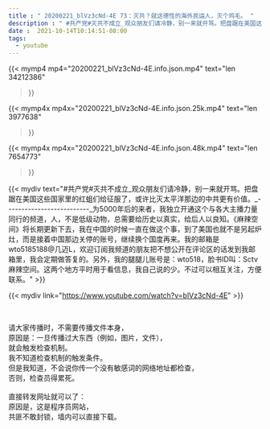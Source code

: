 ```yaml
---
title : " 20200221_blVz3cNd-4E 73：灭共？就这德性的海外民运人，灭个鸡毛。 "
description : " #共产党#灭共不成立_观众朋友们请冷静，别一来就开骂。把盘踞在美国这些国家里的红蛆们给征服了，或许比灭太平洋那边的中共更有价值。_--------------------------_为5000年后的来者，我独立开通这个与各大主播力量同行的频道，人，不是低级动物，总需要给历史以真实，给后人以良知。《麻辣空间》将长期更新下去，我在中国的时候一直在做这个事，到了美国也就不是另起炉灶，而是接着中国那边关停的账号，继续换个国度再来。我的邮箱是wto5185188@几迈L，欢迎订阅我频道的朋友把不想公开在评论区的话发到我邮箱里，我会定期做答复的。另外，我的腿腿儿账号是：wto518，脸书ID叫：Sctv麻辣空间。这两个地方平时用于看信息，我自己说的少。不过可以相互关注，方便联系。 "
date :  2021-10-14T10:14:51-08:00
tags:
  - youtube
---
```


{{< mymp4 mp4="20200221_blVz3cNd-4E.info.json.mp4" 
text="len 34212386"
>}}

{{< mymp4x  mp4x="20200221_blVz3cNd-4E.info.json.25k.mp4"
text="len 3977638"
>}}

{{< mymp4x  mp4x="20200221_blVz3cNd-4E.info.json.48k.mp4"
text="len 7654773"
>}}


{{< mydiv text="#共产党#灭共不成立_观众朋友们请冷静，别一来就开骂。把盘踞在美国这些国家里的红蛆们给征服了，或许比灭太平洋那边的中共更有价值。_--------------------------_为5000年后的来者，我独立开通这个与各大主播力量同行的频道，人，不是低级动物，总需要给历史以真实，给后人以良知。《麻辣空间》将长期更新下去，我在中国的时候一直在做这个事，到了美国也就不是另起炉灶，而是接着中国那边关停的账号，继续换个国度再来。我的邮箱是wto5185188@几迈L，欢迎订阅我频道的朋友把不想公开在评论区的话发到我邮箱里，我会定期做答复的。另外，我的腿腿儿账号是：wto518，脸书ID叫：Sctv麻辣空间。这两个地方平时用于看信息，我自己说的少。不过可以相互关注，方便联系。" >}}
<br>

{{< mydiv link="https://www.youtube.com/watch?v=blVz3cNd-4E" >}}


<br>

请大家传播时，不需要传播文件本身，<br>
原因是：一旦传播过大东西（例如，图片，文件），<br>
就会触发检查机制。<br>
我不知道检查机制的触发条件。<br>
但是我知道，不会说你传一个没有敏感词的网络地址都检查，<br>
否则，检查员得累死。<br><br>
直接转发网址就可以了：<br>
原因是，这是程序员网站，<br>
共匪不敢封锁，墙内可以直接下载。


